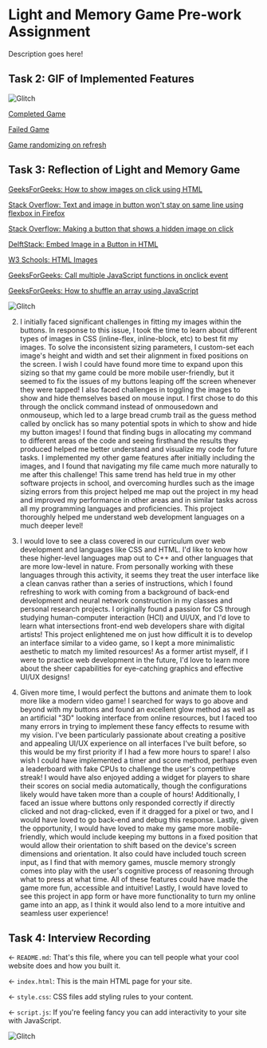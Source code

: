 # Light and Memory Game Pre-work Assignment

Description goes here!

## Task 2: GIF of Implemented Features

![Glitch](https://cdn.glitch.com/a9975ea6-8949-4bab-addb-8a95021dc2da%2FLogo_Color.svg?v=1602781328576)

[Completed Game](https://recordit.co/OqdeAfm55C)

[Failed Game](https://recordit.co/E2CluzSKPT)

[Game randomizing on refresh](https://recordit.co/l8KehxqRYv)

## Task 3: Reflection of Light and Memory Game

[GeeksForGeeks: How to show images on click using HTML](https://www.geeksforgeeks.org/how-to-show-images-on-click-using-html/)

[Stack Overflow: Text and image in button won't stay on same line using flexbox in Firefox](https://stackoverflow.com/questions/33344121/text-and-image-in-button-wont-stay-on-same-line-using-flexbox-in-firefox)

[Stack Overflow: Making a button that shows a hidden image on click](https://stackoverflow.com/questions/57074555/making-a-button-that-shows-a-hidden-image-on-click)

[DelftStack: Embed Image in a Button in HTML](https://www.delftstack.com/howto/html/html-button-with-image/)

[W3 Schools: HTML Images](https://www.w3schools.com/html/html_images.asp)

[GeeksForGeeks: Call multiple JavaScript functions in onclick event](https://www.geeksforgeeks.org/call-multiple-javascript-functions-in-onclick-event/)

[GeeksForGeeks: How to shuffle an array using JavaScript](https://www.geeksforgeeks.org/how-to-shuffle-an-array-using-javascript/)

![Glitch](https://cdn.glitch.com/a9975ea6-8949-4bab-addb-8a95021dc2da%2FLogo_Color.svg?v=1602781328576)

2. I initially faced significant challenges in fitting my images within the buttons. In response to this issue, I took the time to learn about different types of images in CSS (inline-flex, inline-block, etc) to best fit my images. To solve the inconsistent sizing parameters, I custom-set each image's height and width and set their alignment in fixed positions on the screen. I wish I could have found more time to expand upon this sizing so that my game could be more mobile user-friendly, but it seemed to fix the issues of my buttons leaping off the screen whenever they were tapped! I also faced challenges in toggling the images to show and hide themselves based on mouse input. I first chose to do this through the onclick command instead of onmousedown and onmouseup, which led to a large bread crumb trail as the guess method called by onclick has so many potential spots in which to show and hide my button images! I found that finding bugs in allocating my command to different areas of the code and seeing firsthand the results they produced helped me better understand and visualize my code for future tasks. I implemented my other game features after initially including the images, and I found that navigating my file came much more naturally to me after this challenge! This same trend has held true in my other software projects in school, and overcoming hurdles such as the image sizing errors from this project helped me map out the project in my head and improved my performance in other areas and in similar tasks across all my programming languages and proficiencies. This project thoroughly helped me understand web development languages on a much deeper level!

3. I would love to see a class covered in our curriculum over web development and languages like CSS and HTML. I'd like to know how these higher-level languages map out to C++ and other languages that are more low-level in nature. From personally working with these languages through this activity, it seems they treat the user interface like a clean canvas rather than a series of instructions, which I found refreshing to work with coming from a background of back-end development and neural network construction in my classes and personal research projects. I originally found a passion for CS through studying human-computer interaction (HCI) and UI/UX, and I'd love to learn what intersections front-end web developers share with digital artists! This project enlightened me on just how difficult it is to develop an interface similar to a video game, so I kept a more minimalistic aesthetic to match my limited resources! As a former artist myself, if I were to practice web development in the future, I'd love to learn more about the sheer capabilities for eye-catching graphics and effective UI/UX designs!

4. Given more time, I would perfect the buttons and animate them to look more like a modern video game! I searched for ways to go above and beyond with my buttons and found an excellent glow method as well as an artificial "3D" looking interface from online resources, but I faced too many errors in trying to implement these fancy effects to resume with my vision. I've been particularly passionate about creating a positive and appealing UI/UX experience on all interfaces I've built before, so this would be my first priority if I had a few more hours to spare! I also wish I could have implemented a timer and score method, perhaps even a leaderboard with fake CPUs to challenge the user's competitive streak! I would have also enjoyed adding a widget for players to share their scores on social media automatically, though the configurations likely would have taken more than a couple of hours! Additionally, I faced an issue where buttons only responded correctly if directly clicked and not drag-clicked, even if it dragged for a pixel or two, and I would have loved to go back-end and debug this response. Lastly, given the opportunity, I would have loved to make my game more mobile-friendly, which would include keeping my buttons in a fixed position that would allow their orientation to shift based on the device's screen dimensions and orientation. It also could have included touch screen input, as I find that with memory games, muscle memory strongly comes into play with the user's cognitive process of reasoning through what to press at what time. All of these features could have made the game more fun, accessible and intuitive! Lastly, I would have loved to see this project in app form or have more functionality to turn my online game into an app, as I think it would also lend to a more intuitive and seamless user experience!

## Task 4: Interview Recording

← `README.md`: That's this file, where you can tell people what your cool website does and how you built it.

← `index.html`: This is the main HTML page for your site.

← `style.css`: CSS files add styling rules to your content.

← `script.js`: If you're feeling fancy you can add interactivity to your site with JavaScript.

![Glitch](https://cdn.glitch.com/a9975ea6-8949-4bab-addb-8a95021dc2da%2FLogo_Color.svg?v=1602781328576)
